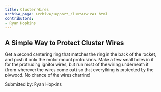 ```yaml
---
title: Cluster Wires
archive_page: archive/support_clusterwires.html
contributors:
- Ryan Hopkins
---
```

## A Simple Way to Protect Cluster Wires

Get a second centering ring that matches the ring in the back of the rocket, and push it onto the motor mount protrusions. Make a few small holes in it for the protruding ignitor wires, but run most of the wiring underneath it (from wherever the wires come out) so that everything is protected by the plywood. No chance of the wires charring!

Submitted by: Ryan Hopkins
